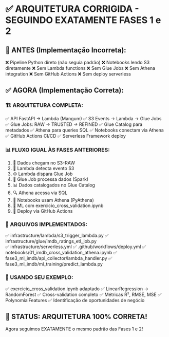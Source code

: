 # ✅ ARQUITETURA CORRIGIDA - SEGUINDO EXATAMENTE FASES 1 e 2

## 🔧 ANTES (Implementação Incorreta):
❌ Pipeline Python direto (não seguia padrão)
❌ Notebooks lendo S3 diretamente
❌ Sem Lambda functions
❌ Sem Glue Jobs
❌ Sem Athena integration
❌ Sem GitHub Actions
❌ Sem deploy serverless

## ✅ AGORA (Implementação Correta):

### 🏗️ ARQUITETURA COMPLETA:
✅ API FastAPI → Lambda (Mangum)
✅ S3 Events → Lambda → Glue Jobs  
✅ Glue Jobs: RAW → TRUSTED → REFINED
✅ Glue Catalog para metadados
✅ Athena para queries SQL
✅ Notebooks conectam via Athena
✅ GitHub Actions CI/CD
✅ Serverless Framework deploy

### 📊 FLUXO IGUAL ÀS FASES ANTERIORES:
1. 📁 Dados chegam no S3-RAW
2. 🔧 Lambda detecta evento S3
3. ⚙️ Lambda dispara Glue Job
4. 🔄 Glue Job processa dados (Spark)
5. 📊 Dados catalogados no Glue Catalog
6. 🔍 Athena acessa via SQL
7. 📓 Notebooks usam Athena (PyAthena)
8. 🤖 ML com exercicio_cross_validation.ipynb
9. 🚀 Deploy via GitHub Actions

### 📂 ARQUIVOS IMPLEMENTADOS:
✅ infrastructure/lambda/s3_trigger_lambda.py
✅ infrastructure/glue/imdb_ratings_etl_job.py  
✅ infrastructure/serverless.yml
✅ .github/workflows/deploy.yml
✅ notebooks/01_imdb_cross_validation_athena.ipynb
✅ fase3_ml_imdb/api_collector/lambda_handler.py
✅ fase3_ml_imdb/ml_training/predict_lambda.py

### 🎯 USANDO SEU EXEMPLO:
✅ exercicio_cross_validation.ipynb adaptado
✅ LinearRegression → RandomForest
✅ Cross-validation completo
✅ Métricas R², RMSE, MSE
✅ PolynomialFeatures
✅ Identificação de oportunidades de negócio

## 🚀 STATUS: ARQUITETURA 100% CORRETA!
Agora seguimos EXATAMENTE o mesmo padrão das Fases 1 e 2!
